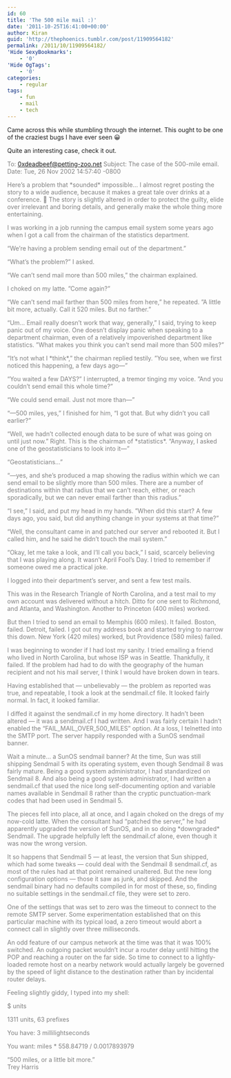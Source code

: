 ```yaml
---
id: 60
title: 'The 500 mile mail :)'
date: '2011-10-25T16:41:00+00:00'
author: Kiran
guid: 'http://thephoenics.tumblr.com/post/11909564182'
permalink: /2011/10/11909564182/
'Hide SexyBookmarks':
    - '0'
'Hide OgTags':
    - '0'
categories:
    - regular
tags:
    - fun
    - mail
    - tech
---
```


Came across this while stumbling through the internet. This ought to be one of the craziest bugs I have ever seen 😀

Quite an interesting case, check it out.

<span style="color: #808080;">To: 0xdeadbeef@petting-zoo.net Subject: The case of the 500-mile email. Date: Tue, 26 Nov 2002 14:57:40 -0800</span>

<span style="color: #808080;">Here’s a problem that \*sounded\* impossible… I almost regret posting the story to a wide audience, because it makes a great tale over drinks at a conference. 🙂 The story is slightly altered in order to protect the guilty, elide over irrelevant and boring details, and generally make the whole thing more entertaining.</span>

<span style="color: #808080;">I was working in a job running the campus email system some years ago when I got a call from the chairman of the statistics department.</span>

<span style="color: #808080;">“We’re having a problem sending email out of the department.”</span>

<span style="color: #808080;">“What’s the problem?” I asked.</span>

<span style="color: #808080;">“We can’t send mail more than 500 miles,” the chairman explained.</span>

<span style="color: #808080;">I choked on my latte. ”Come again?”</span>

<span style="color: #808080;">“We can’t send mail farther than 500 miles from here,” he repeated. ”A little bit more, actually. Call it 520 miles. But no farther.”</span>

<span style="color: #808080;">“Um… Email really doesn’t work that way, generally,” I said, trying to keep panic out of my voice. One doesn’t display panic when speaking to a department chairman, even of a relatively impoverished department like statistics. ”What makes you think you can’t send mail more than 500 miles?”</span>

<span style="color: #808080;">“It’s not what I \*think\*,” the chairman replied testily. ”You see, when we first noticed this happening, a few days ago—”</span>

<span style="color: #808080;">“You waited a few DAYS?” I interrupted, a tremor tinging my voice. ”And you couldn’t send email this whole time?”</span>

<span style="color: #808080;">“We could send email. Just not more than—”</span>

<span style="color: #808080;">“—500 miles, yes,” I finished for him, “I got that. But why didn’t you call earlier?”</span>

<span style="color: #808080;">“Well, we hadn’t collected enough data to be sure of what was going on until just now.” Right. This is the chairman of \*statistics\*. “Anyway, I asked one of the geostatisticians to look into it—”</span>

<span style="color: #808080;">“Geostatisticians…”</span>

<span style="color: #808080;">“—yes, and she’s produced a map showing the radius within which we can send email to be slightly more than 500 miles. There are a number of destinations within that radius that we can’t reach, either, or reach sporadically, but we can never email farther than this radius.”</span>

<span style="color: #808080;">“I see,” I said, and put my head in my hands. ”When did this start? A few days ago, you said, but did anything change in your systems at that time?”</span>

<span style="color: #808080;">“Well, the consultant came in and patched our server and rebooted it. But I called him, and he said he didn’t touch the mail system.”</span>

<span style="color: #808080;">“Okay, let me take a look, and I’ll call you back,” I said, scarcely believing that I was playing along. It wasn’t April Fool’s Day. I tried to remember if someone owed me a practical joke.</span>

<span style="color: #808080;">I logged into their department’s server, and sent a few test mails.</span>

<span style="color: #808080;">This was in the Research Triangle of North Carolina, and a test mail to my own account was delivered without a hitch. Ditto for one sent to Richmond, and Atlanta, and Washington. Another to Princeton (400 miles) worked.</span>

<span style="color: #808080;">But then I tried to send an email to Memphis (600 miles). It failed. Boston, failed. Detroit, failed. I got out my address book and started trying to narrow this down. New York (420 miles) worked, but Providence (580 miles) failed.</span>

<span style="color: #808080;">I was beginning to wonder if I had lost my sanity. I tried emailing a friend who lived in North Carolina, but whose ISP was in Seattle. Thankfully, it failed. If the problem had had to do with the geography of the human recipient and not his mail server, I think I would have broken down in tears.</span>

<span style="color: #808080;">Having established that — unbelievably — the problem as reported was true, and repeatable, I took a look at the sendmail.cf file. It looked fairly normal. In fact, it looked familiar.</span>

<span style="color: #808080;">I diffed it against the sendmail.cf in my home directory. It hadn’t been altered — it was a sendmail.cf I had written. And I was fairly certain I hadn’t enabled the “FAIL\_MAIL\_OVER\_500\_MILES” option. At a loss, I telnetted into the SMTP port. The server happily responded with a SunOS sendmail banner.</span>

<span style="color: #808080;">Wait a minute… a SunOS sendmail banner? At the time, Sun was still shipping Sendmail 5 with its operating system, even though Sendmail 8 was fairly mature. Being a good system administrator, I had standardized on Sendmail 8. And also being a good system administrator, I had written a sendmail.cf that used the nice long self-documenting option and variable names available in Sendmail 8 rather than the cryptic punctuation-mark codes that had been used in Sendmail 5.</span>

<span style="color: #808080;">The pieces fell into place, all at once, and I again choked on the dregs of my now-cold latte. When the consultant had “patched the server,” he had apparently upgraded the version of SunOS, and in so doing \*downgraded\* Sendmail. The upgrade helpfully left the sendmail.cf alone, even though it was now the wrong version.</span>

<span style="color: #808080;">It so happens that Sendmail 5 — at least, the version that Sun shipped, which had some tweaks — could deal with the Sendmail 8 sendmail.cf, as most of the rules had at that point remained unaltered. But the new long configuration options — those it saw as junk, and skipped. And the sendmail binary had no defaults compiled in for most of these, so, finding no suitable settings in the sendmail.cf file, they were set to zero.</span>

<span style="color: #808080;">One of the settings that was set to zero was the timeout to connect to the remote SMTP server. Some experimentation established that on this particular machine with its typical load, a zero timeout would abort a connect call in slightly over three milliseconds.</span>

<span style="color: #808080;">An odd feature of our campus network at the time was that it was 100% switched. An outgoing packet wouldn’t incur a router delay until hitting the POP and reaching a router on the far side. So time to connect to a lightly-loaded remote host on a nearby network would actually largely be governed by the speed of light distance to the destination rather than by incidental router delays.</span>

<span style="color: #808080;">Feeling slightly giddy, I typed into my shell:</span>

<span style="color: #808080;">$ units</span>

<span style="color: #808080;">1311 units, 63 prefixes</span>

<span style="color: #808080;">You have: 3 millilightseconds</span>

<span style="color: #808080;">You want: miles \* 558.84719 / 0.0017893979</span>

<span style="color: #808080;">“500 miles, or a little bit more.”</span>  
<span style="color: #808080;"> Trey Harris</span>